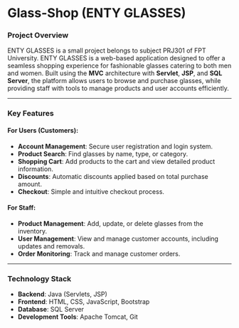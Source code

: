 # Glass-Shop (ENTY GLASSES)

### **Project Overview**  
ENTY GLASSES is a small project belongs to subject PRJ301 of FPT University.
ENTY GLASSES is a web-based application designed to offer a seamless shopping experience for fashionable glasses catering to both men and women. Built using the **MVC** architecture with **Servlet**, **JSP**, and **SQL Server**, the platform allows users to browse and purchase glasses, while providing staff with tools to manage products and user accounts efficiently.  

---

### **Key Features**

#### **For Users (Customers):**  
- **Account Management**: Secure user registration and login system.  
- **Product Search**: Find glasses by name, type, or category.  
- **Shopping Cart**: Add products to the cart and view detailed product information.  
- **Discounts**: Automatic discounts applied based on total purchase amount.  
- **Checkout**: Simple and intuitive checkout process.  

#### **For Staff:**  
- **Product Management**: Add, update, or delete glasses from the inventory.  
- **User Management**: View and manage customer accounts, including updates and removals.  
- **Order Monitoring**: Track and manage customer orders.  

---

### **Technology Stack**
- **Backend**: Java (Servlets, JSP)  
- **Frontend**: HTML, CSS, JavaScript, Bootstrap  
- **Database**: SQL Server  
- **Development Tools**: Apache Tomcat, Git  
